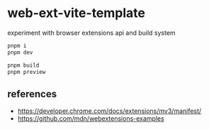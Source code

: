 # web-ext-vite-template

experiment with browser extensions api and build system

```sh
pnpm i
pnpm dev

pnpm build
pnpm preview
```

## references

- https://developer.chrome.com/docs/extensions/mv3/manifest/
- https://github.com/mdn/webextensions-examples
